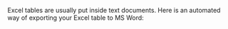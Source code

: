 Excel tables are usually put inside text documents. Here is an automated way of exporting your Excel table to MS Word: